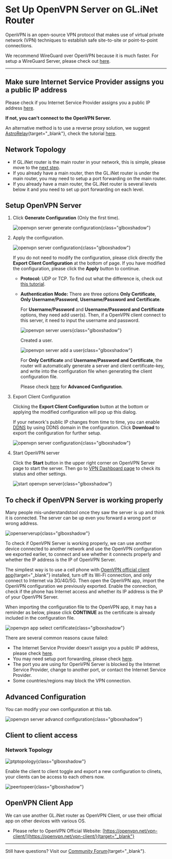 # Set Up OpenVPN Server on GL.iNet Router

OpenVPN is an open-source VPN protocol that makes use of virtual private network (VPN) techniques to establish safe site-to-site or point-to-point connections. 

We recommend WireGuard over OpenVPN because it is much faster. For setup a WireGuard Server, please check out [here](../wireguard_server).

---

## Make sure Internet Service Provider assigns you a public IP address

Please check if you Internet Service Provider assigns you a public IP address [here](../tutorials/how_to_check_if_isp_assigns_you_a_public_ip_address.md).

**If not, you can't connect to the OpenVPN Server.**

An alternative method is to use a reverse proxy solution, we suggest [AstroRelay](https://www.astrorelay.com/){target="_blank"}, check the tutorial [here](../set_up_wireguard_server_via_astrorelay).

## Network Topology

* If GL.iNet router is the main router in your network, this is simple, please move to the [next step](#setup-openvpn-server).
* If you already have a main router, then the GL.iNet router is under the main router, you may need to setup a port forwarding on the main router.
* If you already have a main router, the GL.iNet router is several levels below it and you need to set up port forwarding on each level.

## Setup OpenVPN Server

1. Click **Generate Configuration** (Only the first time).

    ![openvpn server generate configuration](https://static.gl-inet.com/docs/en/4/tutorials/openvpn_server/openvpn_server_generate_config.png){class="glboxshadow"}

2. Apply the configuration.

    ![openvpn server configuration](https://static.gl-inet.com/docs/en/4/tutorials/openvpn_server/openvpn_server_configuration.png){class="glboxshadow"}

    If you do not need to modify the configuration, please click directly the **Export Client Configuration** at the bottom of page. If you have modified the configuration, please click the **Apply** button to continue.

    * **Protocol:** UDP or TCP. To find out what the difference is, check out [this tutorial](../openvpn_tcp_udp/).

    * **Authentication Mode:** There are three options **Only Certificate**, **Only Username/Password**, **Username/Password and Certificate**. 
    
        For **Username/Password** and **Username/Password and Certificate** options, they need add user(s). Then, if a OpenVPN client connect to this server, it need to input the username and password.

        ![openvpn server users](https://static.gl-inet.com/docs/en/4/tutorials/openvpn_server/openvpn_server_users.png){class="glboxshadow"}

        Created a user.

        ![openvpn server add a user](https://static.gl-inet.com/docs/en/4/tutorials/openvpn_server/openvpn_server_add_a_user.png){class="glboxshadow"}

        For **Only Certificate** and **Username/Password and Certificate**, the router will automatically generate a server and client certificate-key, and write into the configuration file when generating the client configuration file.

        Please check [here](#advanced-configuration) for **Advanced Configuration**.

3. Export Client Configuration

    Clicking the **Export Client Configuration** button at the bottom or applying the modified configuration will pop up this dialog.

    If your network's public IP changes from time to time, you can enable [DDNS](../ddns/) by using DDNS domain in the configuration. Click **Download** to export the configuration for further setup.

    ![openvpn server configuration](https://static.gl-inet.com/docs/en/4/tutorials/openvpn_server/openvpn_server_export_client_configuration.png){class="glboxshadow"}

4. Start OpenVPN server

    Click the **Start** button in the upper right corner on OpenVPN Server page to start the server. Then go to [VPN Dashboard page](../vpn_dashboard#vpn-server) to check its status and other settings.

    ![start openvpn server](https://static.gl-inet.com/docs/en/4/tutorials/openvpn_server/start_openvpn_server.png){class="glboxshadow"}

## To check if OpenVPN Server is working properly

Many people mis-understandstool once they saw the server is up and think it is connected. The server can be up even you forward a wrong port or wrong address.

![openserverup](https://static.gl-inet.com/docs/en/4/tutorials/openvpn_server/openserverup.jpg){class="glboxshadow"}

To check if OpenVPN Server is working properly, we can use another device connected to another network and use the OpenVPN configuration we exported earlier, to connect and see whether it connects properly and whether the IP address is the IP of OpenVPN Server.

The simpliest way is to use a cell phone with [OpenVPN official client app](https://openvpn.net/vpn-client/){target="_blank"} installed, turn off its Wi-Fi connection, and only connect to Internet via 3G/4G/5G. Then open the OpenVPN app, import the OpenVPN configuration we previously exported. Enable the connection, check if the phone has Internet access and whether its IP address is the IP of your OpenVPN Server.

When importing the configuration file to the OpenVPN app, it may has a reminder as below, please click **CONTINUE** as the certificate is already included in the configuration file.

![openvpn app select certificate](https://static.gl-inet.com/docs/en/4/tutorials/openvpn_server/select_certificate.png){class="glboxshadow"}

There are several common reasons cause failed:

* The Internet Service Provider doesn't assign you a public IP address, please check [here](#make-sure-internet-service-provider-assigns-you-a-public-ip-address).
* You may need setup port forwarding, please check [here](#network-topology).
* The port you are using for OpenVPN Server is blocked by the Internet Service Provider, change to another port, or contact the Internet Service Provider.
* Some countries/regions may block the VPN connection.

## Advanced Configuration

You can modify your own configuration at this tab.

![openvpn server advancd configuration](https://static.gl-inet.com/docs/en/4/tutorials/openvpn_server/openvpn_server_advanced_configuration.png){class="glboxshadow"}

## Client to client access

### Network Topology

![ptptopology](https://static.gl-inet.com/docs/en/4/tutorials/openvpn_server/ptptopology.jpg){class="glboxshadow"}

Enable the client to client toggle and export a new configuration to clinets, your clients can be access to each others now.

![peertopeer](https://static.gl-inet.com/docs/en/4/tutorials/openvpn_server/peertopeer.jpg){class="glboxshadow"}

## OpenVPN Client App

We can use another GL.iNet router as OpenVPN Client, or use their official app on other devices with various OS.

- Please refer to OpenVPN Official Website: [https://openvpn.net/vpn-client/](https://openvpn.net/vpn-client/){target="_blank"}

---

Still have questions? Visit our [Community Forum](https://forum.gl-inet.com){target="_blank"}.
